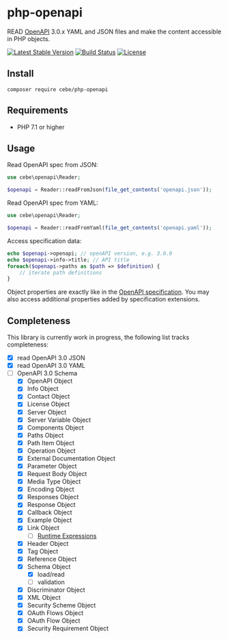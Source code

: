 # php-openapi

READ [OpenAPI](https://www.openapis.org/) 3.0.x YAML and JSON files and make the content accessible in PHP objects.

[![Latest Stable Version](https://poser.pugx.org/cebe/php-openapi/v/stable)](https://packagist.org/packages/cebe/php-openapi)
[![Build Status](https://travis-ci.org/cebe/php-openapi.svg?branch=master)](https://travis-ci.org/cebe/php-openapi)
[![License](https://poser.pugx.org/cebe/php-openapi/license)](https://packagist.org/packages/cebe/php-openapi)


## Install

    composer require cebe/php-openapi

## Requirements

- PHP 7.1 or higher

## Usage

Read OpenAPI spec from JSON:

```php
use cebe\openapi\Reader;

$openapi = Reader::readFromJson(file_get_contents('openapi.json'));
```

Read OpenAPI spec from YAML:

```php
use cebe\openapi\Reader;

$openapi = Reader::readFromYaml(file_get_contents('openapi.yaml'));
```

Access specification data:

```php
echo $openapi->openapi; // openAPI version, e.g. 3.0.0
echo $openapi->info->title; // API title
foreach($openapi->paths as $path => $definition) {
    // iterate path definitions
}
```

Object properties are exactly like in the [OpenAPI specification](https://github.com/OAI/OpenAPI-Specification/blob/3.0.2/versions/3.0.2.md#openapi-specification).
You may also access additional properties added by specification extensions.


## Completeness

This library is currently work in progress, the following list tracks completeness:

- [x] read OpenAPI 3.0 JSON
- [x] read OpenAPI 3.0 YAML
- [ ] OpenAPI 3.0 Schema
  - [x] OpenAPI Object
  - [x] Info Object
  - [x] Contact Object
  - [x] License Object
  - [x] Server Object
  - [x] Server Variable Object
  - [x] Components Object
  - [x] Paths Object
  - [x] Path Item Object
  - [x] Operation Object
  - [x] External Documentation Object
  - [x] Parameter Object
  - [x] Request Body Object
  - [x] Media Type Object
  - [x] Encoding Object
  - [x] Responses Object
  - [x] Response Object
  - [x] Callback Object
  - [x] Example Object
  - [x] Link Object
    - [ ] [Runtime Expressions](https://github.com/OAI/OpenAPI-Specification/blob/3.0.2/versions/3.0.2.md#runtime-expressions)
  - [x] Header Object
  - [x] Tag Object
  - [x] Reference Object
  - [x] Schema Object
    - [x] load/read
    - [ ] validation
  - [x] Discriminator Object
  - [x] XML Object
  - [x] Security Scheme Object
  - [x] OAuth Flows Object
  - [x] OAuth Flow Object
  - [x] Security Requirement Object
